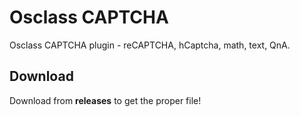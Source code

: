 # Osclass CAPTCHA

Osclass CAPTCHA plugin - reCAPTCHA, hCaptcha, math, text, QnA.

## Download

Download from **releases** to get the proper file!
